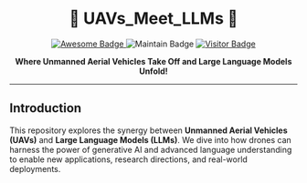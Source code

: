 <h1 align="center">
  🚁 UAVs_Meet_LLMs 🚀
</h1>

<p align="center">
  <a href="https://awesome.re" target="_blank">
    <img src="https://awesome.re/badge.svg" alt="Awesome Badge"/>
  </a>
  
  <img src="https://img.shields.io/badge/Maintain-Active-8A2BE2?style=flat-square&logo=github&logoColor=white" alt="Maintain Badge"/>

  <a href="https://github.com/Hub-Tian/UAVs_Meet_LLMs" target="_blank">
    <img src="https://visitor-badge.laobi.icu/badge?page_id=YourGitHubName.UAVs_Meet_LLMs&left_color=%239146DE&right_color=%23E6C82D" alt="Visitor Badge"/>
  </a>
</p>

<p align="center">
  <strong>Where Unmanned Aerial Vehicles Take Off and Large Language Models Unfold!</strong>
</p>

<hr/>

## Introduction
This repository explores the synergy between **Unmanned Aerial Vehicles (UAVs)** and **Large Language Models (LLMs)**. We dive into how drones can harness the power of generative AI and advanced language understanding to enable new applications, research directions, and real-world deployments.

<script type="text/javascript" id="clstr_globe" src="//clustrmaps.com/globe.js?d=-6R9uf1k09TTGITM7MERMquBbJJElHY2M01jI6-FX1w"></script>
